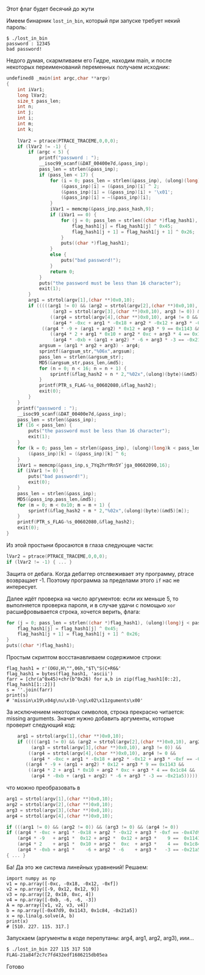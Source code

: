 Этот флаг будет бесячий до жути

Имеем бинарник `lost_in_bin`, который при запуске требует некий пароль:

	$ ./lost_in_bin 
	password : 12345
	bad password!

Недого думая, скармливаем его Гидре, находим main, и после некоторых переименований переменных получаем исходник:

```c
undefined8 _main(int argc,char **argv)
{
    int iVar1;
    long lVar2;
    size_t pass_len;
    int n;
    int j;
    int i;
    int m;
    int k;
    
    lVar2 = ptrace(PTRACE_TRACEME,0,0,0);
    if (lVar2 != -1) {
        if (argc < 5) {
            printf("password : ");
            __isoc99_scanf(&DAT_00400e7d,&pass_inp);
            pass_len = strlen(&pass_inp);
            if (pass_len < 17) {
                for (i = 0; pass_len = strlen(&pass_inp), (ulong)(long)i < pass_len; i = i + 1) {
                    (&pass_inp)[i] = (&pass_inp)[i] ^ 2;
                    (&pass_inp)[i] = (&pass_inp)[i] + '\x01';
                    (&pass_inp)[i] = ~(&pass_inp)[i];
                }
                iVar1 = memcmp(&pass_inp,pass_hash,9);
                if (iVar1 == 0) {
                    for (j = 0; pass_len = strlen((char *)flag_hash1), (ulong)(long)j < pass_len; j = j + 2) {
                        flag_hash1[j] = flag_hash1[j] ^ 0x45;
                        flag_hash1[j + 1] = flag_hash1[j + 1] ^ 0x26;
                    }
                    puts((char *)flag_hash1);
                }
                else {
                    puts("bad password!");
                }
                return 0;
            }
            puts("the password must be less than 16 character");
            exit(1);
        }
        arg1 = strtol(argv[1],(char **)0x0,10);
        if (((((arg1 != 0) && (arg2 = strtol(argv[2],(char **)0x0,10), arg2 != 0)) &&
                 (arg3 = strtol(argv[3],(char **)0x0,10), arg3 != 0)) &&
                ((arg4 = strtol(argv[4],(char **)0x0,10), arg4 != 0 &&
                 (arg4 * -0xc + arg1 * -0x18 + arg2 * -0x12 + arg3 * -0xf == -0x47d9)))) &&
             ((arg4 * -9 + (arg1 + arg2) * 0x12 + arg3 * 9 == 0x1143 &&
                ((arg4 * 2 + arg1 * 0x10 + arg2 * 0xc + arg3 * 4 == 0x1c84 &&
                 (arg4 * -0xb + (arg1 + arg2) * -6 + arg3 * -3 == -0x21a5)))))) {
            argsum = (arg1 * arg2 + arg3) - arg4;
            sprintf(&argsum_str,"%06x",argsum);
            pass_len = strlen(&argsum_str);
            MD5(&argsum_str,pass_len,&md5);
            for (n = 0; n < 16; n = n + 1) {
                sprintf(&flag_hash2 + n * 2,"%02x",(ulong)(byte)(&md5)[n]);
            }
            printf(PTR_s_FLAG-%s_00602080,&flag_hash2);
            exit(0);
        }
    }
    printf("password : ");
    __isoc99_scanf(&DAT_00400e7d,&pass_inp);
    pass_len = strlen(&pass_inp);
    if (16 < pass_len) {
        puts("the password must be less than 16 character");
        exit(1);
    }
    for (k = 0; pass_len = strlen(&pass_inp), (ulong)(long)k < pass_len; k = k + 1) {
        (&pass_inp)[k] = (&pass_inp)[k] ^ 6;
    }
    iVar1 = memcmp(&pass_inp,s_7Yq2hrYRn5Y`jga_00602090,16);
    if (iVar1 != 0) {
        puts("bad password!");
        exit(0);
    }
    pass_len = strlen(&pass_inp);
    MD5(&pass_inp,pass_len,&md5);
    for (m = 0; m < 0x10; m = m + 1) {
        sprintf(&flag_hash2 + m * 2,"%02x",(ulong)(byte)(&md5)[m]);
    }
    printf(PTR_s_FLAG-%s_00602080,&flag_hash2);
	exit(0);
}
```

Из этой простыни бросаются в глаза следующие части:
```c
lVar2 = ptrace(PTRACE_TRACEME,0,0,0);
if (lVar2 != -1) { ... }
```
Защита от дебага. Когда дебаггер отслвеживает эту программу, ptrace возвращает -1. Поэтому программа за пределами этого `if` нас не интересует.

Далее идёт проверка на число аргументов: если их меньше 5, то выполняется проверка пароля, и в случае удачи с помощью `xor` расшифровывается строка, хочется верить, флага:
```c
for (j = 0; pass_len = strlen((char *)flag_hash1), (ulong)(long)j < pass_len; j = j + 2) {
	flag_hash1[j] = flag_hash1[j] ^ 0x45;
	flag_hash1[j + 1] = flag_hash1[j + 1] ^ 0x26;
}
puts((char *)flag_hash1);
```

Простым скриптом восстанавливаем содержимое строки:
```python3
flag_hash1 = r'(O6U,H\"",06h,"$T\"S(C+R6&'
flag_hash1 = bytes(flag_hash1, 'ascii')
farr = [chr(a^0x45)+chr(b^0x26) for a,b in zip(flag_hash1[0::2], flag_hash1[1::2])]
s = ''.join(farr)
print(s)
# 'missin\x19\x04g\nu\x10-\ng\x02\x11zguments\x00'
```

За исключением некоторых символов, строка прекрасно читается: missing arguments. Значит нужно добавить аргументы, которые проверит следующий код:
```c
    arg1 = strtol(argv[1],(char **)0x0,10);
    if (((((arg1 != 0) && (arg2 = strtol(argv[2],(char **)0x0,10), arg2 != 0)) &&
         (arg3 = strtol(argv[3],(char **)0x0,10), arg3 != 0)) &&
        ((arg4 = strtol(argv[4],(char **)0x0,10), arg4 != 0 &&
         (arg4 * -0xc + arg1 * -0x18 + arg2 * -0x12 + arg3 * -0xf == -0x47d9)))) &&
       ((arg4 * -9 + (arg1 + arg2) * 0x12 + arg3 * 9 == 0x1143 &&
        ((arg4 * 2 + arg1 * 0x10 + arg2 * 0xc + arg3 * 4 == 0x1c84 &&
         (arg4 * -0xb + (arg1 + arg2) * -6 + arg3 * -3 == -0x21a5)))))) { ... }
```

что можно преобразовать в

```c
arg1 = strtol(argv[1],(char **)0x0,10);
arg2 = strtol(argv[2],(char **)0x0,10);
arg3 = strtol(argv[3],(char **)0x0,10);
arg4 = strtol(argv[4],(char **)0x0,10);

if (((arg1 != 0) && (arg2 != 0)) && (arg3 != 0) && (arg4 != 0))
if ((arg4 * -0xc + arg1 * -0x18 + arg2 * -0x12 + arg3 * -0xf == -0x47d9) &&
    (arg4 * -9   + arg1 *  0x12 + arg2 *  0x12 + arg3 *    9 ==  0x1143) &&
    (arg4 * 2    + arg1 *  0x10 + arg2 *  0xc  + arg3 *    4 ==  0x1c84) &&
    (arg4 * -0xb + arg1 *    -6 + arg2 * -6    + arg3 *   -3 == -0x21a5)) 
{ ... }
```

Ба! Да это же система линейных уравнений! Решаем:

```python3
import numpy as np
v1 = np.array([-0xc, -0x18, -0x12, -0xf])
v2 = np.array([-9, 0x12, 0x12, 9])
v3 = np.array([2, 0x10, 0xc, 4])
v4 = np.array([-0xb, -6, -6, -3])
A = np.array([v1, v2, v3, v4])
b = np.array([-0x47d9, 0x1143, 0x1c84, -0x21a5])
x = np.linalg.solve(A, b)
print(x)
# [510. 227. 115. 317.]

```

Запускаем (аргументы в коде перепутаны: arg4, arg1, arg2, arg3), иии...
```bash
$ ./lost_in_bin 227 115 317 510
FLAG-21a84f2c7c7fd432edf1686215db05ea
```

Готово
